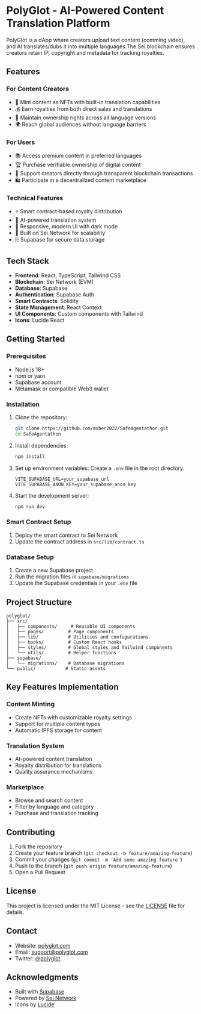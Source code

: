 # PolyGlot - AI-Powered Content Translation Platform

PolyGlot is a dApp where creators upload text content (comming video), and AI translates/dubs it into multiple languages.The Sei blockchain ensures creators retain IP, copyright and metadata for tracking royalties.

## Features

### For Content Creators

- 🎨 Mint content as NFTs with built-in translation capabilities
- 💰 Earn royalties from both direct sales and translations
- 🔐 Maintain ownership rights across all language versions
- 🌍 Reach global audiences without language barriers

### For Users

- 📚 Access premium content in preferred languages
- 🏆 Purchase verifiable ownership of digital content
- 🤝 Support creators directly through transparent blockchain transactions
- 🛍️ Participate in a decentralized content marketplace

### Technical Features

- ⚡ Smart contract-based royalty distribution
- 🤖 AI-powered translation system
- 📱 Responsive, modern UI with dark mode
- 🔗 Built on Sei Network for scalability
- 🗄️ Supabase for secure data storage

## Tech Stack

- **Frontend**: React, TypeScript, Tailwind CSS
- **Blockchain**: Sei Network (EVM)
- **Database**: Supabase
- **Authentication**: Supabase Auth
- **Smart Contracts**: Solidity
- **State Management**: React Context
- **UI Components**: Custom components with Tailwind
- **Icons**: Lucide React

## Getting Started

### Prerequisites

- Node.js 18+
- npm or yarn
- Supabase account
- Metamask or compatible Web3 wallet

### Installation

1. Clone the repository:

   ```bash
   git clone https://github.com/mxber2022/SafeAgentathon.git
   cd SafeAgentathon
   ```

2. Install dependencies:

   ```bash
   npm install
   ```

3. Set up environment variables:
   Create a `.env` file in the root directory:

   ```env
   VITE_SUPABASE_URL=your_supabase_url
   VITE_SUPABASE_ANON_KEY=your_supabase_anon_key
   ```

4. Start the development server:
   ```bash
   npm run dev
   ```

### Smart Contract Setup

1. Deploy the smart contract to Sei Network
2. Update the contract address in `src/lib/contract.ts`

### Database Setup

1. Create a new Supabase project
2. Run the migration files in `supabase/migrations`
3. Update the Supabase credentials in your `.env` file

## Project Structure

```
polyglot/
├── src/
│   ├── components/     # Reusable UI components
│   ├── pages/         # Page components
│   ├── lib/           # Utilities and configurations
│   ├── hooks/         # Custom React hooks
│   ├── styles/        # Global styles and Tailwind components
│   └── utils/         # Helper functions
├── supabase/
│   └── migrations/    # Database migrations
└── public/           # Static assets
```

## Key Features Implementation

### Content Minting

- Create NFTs with customizable royalty settings
- Support for multiple content types
- Automatic IPFS storage for content

### Translation System

- AI-powered content translation
- Royalty distribution for translations
- Quality assurance mechanisms

### Marketplace

- Browse and search content
- Filter by language and category
- Purchase and translation tracking

## Contributing

1. Fork the repository
2. Create your feature branch (`git checkout -b feature/amazing-feature`)
3. Commit your changes (`git commit -m 'Add some amazing feature'`)
4. Push to the branch (`git push origin feature/amazing-feature`)
5. Open a Pull Request

## License

This project is licensed under the MIT License - see the [LICENSE](LICENSE) file for details.

## Contact

- Website: [polyglot.com](https://polyglot.com)
- Email: support@polyglot.com
- Twitter: [@polyglot](https://twitter.com/polyglot)

## Acknowledgments

- Built with [Supabase](https://supabase.com)
- Powered by [Sei Network](https://www.sei.io)
- Icons by [Lucide](https://lucide.dev)
